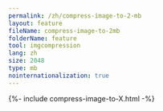 ```yaml
---
permalink: /zh/compress-image-to-2-mb
layout: feature
fileName: compress-image-to-2mb
folderName: feature
tool: imgcompression
lang: zh
size: 2048
type: mb
nointernationalization: true
---
```

{%- include compress-image-to-X.html -%}
      